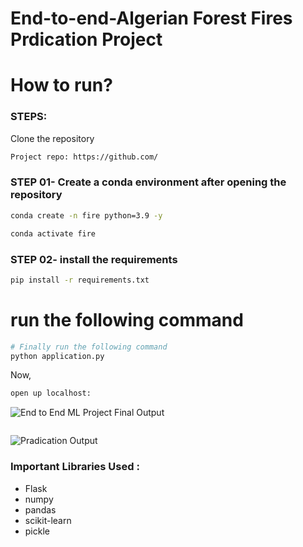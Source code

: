 # End-to-end-Algerian Forest Fires Prdication Project

# How to run?
### STEPS:

Clone the repository

```bash
Project repo: https://github.com/
```

### STEP 01- Create a conda environment after opening the repository

```bash
conda create -n fire python=3.9 -y
```

```bash
conda activate fire
```

### STEP 02- install the requirements
```bash
pip install -r requirements.txt
```


# run the following command

```bash
# Finally run the following command
python application.py
```

Now,
```bash
open up localhost:
```


![ End to End ML Project Final Output](https://github.com/anil-rupnar/crack-Dream-Data-Science-Job/blob/main/120Dayschallenge/Day46/forestfire-main/output1.png)

```
```
![ Pradication Output](https://github.com/anil-rupnar/crack-Dream-Data-Science-Job/blob/main/120Dayschallenge/Day46/forestfire-main/output2.png)




### Important Libraries Used :

- Flask
- numpy 
- pandas
- scikit-learn
- pickle


```